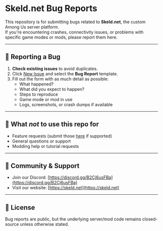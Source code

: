 # Skeld.net Bug Reports

This repository is for submitting bugs related to **Skeld.net**, the custom Among Us server platform.  
If you're encountering crashes, connectivity issues, or problems with specific game modes or mods, please report them here.

---

## 🐛 Reporting a Bug

1. **Check existing issues** to avoid duplicates.
2. Click [New Issue](https://github.com/skeld-net/skeld.net-bugs/issues/new) and select the **Bug Report** template.
3. Fill out the form with as much detail as possible:
   - What happened?
   - What did you expect to happen?
   - Steps to reproduce
   - Game mode or mod in use
   - Logs, screenshots, or crash dumps if available

---

## 🚫 What *not* to use this repo for

- Feature requests (submit those [here](https://github.com/YOUR-USERNAME/skeld-net-requests) if supported)
- General questions or support
- Modding help or tutorial requests

---

## 💬 Community & Support

- Join our Discord: [https://discord.gg/B2Cj6usFBa](https://discord.gg/B2Cj6usFBa)
- Visit our website: [https://skeld.net](https://skeld.net)

---

## 📜 License

Bug reports are public, but the underlying server/mod code remains closed-source unless otherwise stated.
